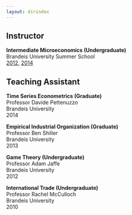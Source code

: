 ```yaml
---
layout: dirindex
---
```


## Instructor 

<strong>Intermediate Microeconomics (Undergraduate)</strong><br />
Brandeis University Summer School<br />
<a href="Syllabus2012.pdf" target="_blank">2012</a>, <a href="Syllabus2014.pdf" target="_blank">2014</a>


## Teaching Assistant

<strong>Time Series Econometrics (Graduate)</strong><br />
Professor Davide Pettenuzzo<br />
Brandeis University<br />
2014

<strong>Empirical Industrial Organization (Graduate)</strong><br />
Professor Ben Shiller<br />
Brandeis University<br />
2013

<strong>Game Theory (Undergraduate)</strong><br />
Professor Adam Jaffe<br />
Brandeis University<br />
2012

<strong>International Trade (Undergraduate)</strong><br />
Professor Rachel McCulloch<br />
Brandeis University<br />
2010
